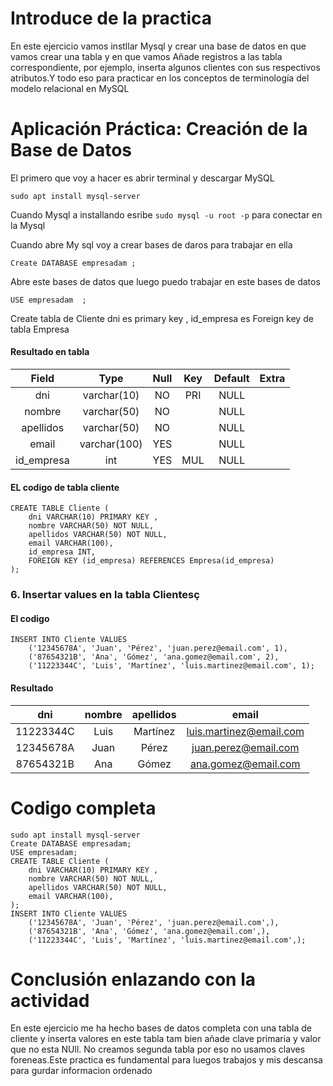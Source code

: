 # Introduce de la practica 
En este ejercicio vamos instllar Mysql y crear una base de datos en que vamos crear una tabla y en que vamos Añade registros a las tabla correspondiente, por ejemplo, inserta algunos clientes con sus respectivos atributos.Y todo eso para practicar en los conceptos de terminología del modelo relacional en MySQL






#  Aplicación Práctica: Creación de la Base de Datos

El primero que voy a hacer es abrir terminal y  descargar MySQL 
```
sudo apt install mysql-server
```


Cuando Mysql a installando esribe  `sudo mysql -u root -p` para conectar en la Mysql 

Cuando abre My sql voy a crear bases de daros para trabajar en ella 
```
Create DATABASE empresadam ;
```

Abre este bases de datos que luego puedo trabajar en este bases de datos 
```
USE empresadam  ;
```

Create tabla de Cliente dni es primary key , id_empresa es Foreign key de tabla Empresa

#### Resultado en tabla 

| Field      | Type         | Null | Key | Default | Extra |
|:------------:|:--------------:|:------:|:-----:|:---------:|:-------:|
| dni        | varchar(10)  | NO   | PRI | NULL    |       |
| nombre     | varchar(50)  | NO   |     | NULL    |       |
| apellidos  | varchar(50)  | NO   |     | NULL    |       |
| email      | varchar(100) | YES  |     | NULL    |       |
| id_empresa | int          | YES  | MUL | NULL    |       |

#### EL codigo de tabla cliente

```
CREATE TABLE Cliente (
    dni VARCHAR(10) PRIMARY KEY ,
    nombre VARCHAR(50) NOT NULL,
    apellidos VARCHAR(50) NOT NULL,
    email VARCHAR(100),
    id_empresa INT,
    FOREIGN KEY (id_empresa) REFERENCES Empresa(id_empresa)
);
```
### 6. Insertar values en la tabla Clientesç

#### El codigo
```
INSERT INTO Cliente VALUES 
    ('12345678A', 'Juan', 'Pérez', 'juan.perez@email.com', 1),
    ('87654321B', 'Ana', 'Gómez', 'ana.gomez@email.com', 2),
    ('11223344C', 'Luis', 'Martínez', 'luis.martinez@email.com', 1);

```
#### Resultado 

| dni       | nombre | apellidos | email                   |
|:-----------:|:--------:|:-----------:|:-------------------------:|
| 11223344C | Luis   | Martínez  | luis.martinez@email.com |
| 12345678A | Juan   | Pérez     | juan.perez@email.com    | 
| 87654321B | Ana    | Gómez     | ana.gomez@email.com     |


# Codigo completa 
```
sudo apt install mysql-server
Create DATABASE empresadam;
USE empresadam;
CREATE TABLE Cliente (
    dni VARCHAR(10) PRIMARY KEY ,
    nombre VARCHAR(50) NOT NULL,
    apellidos VARCHAR(50) NOT NULL,
    email VARCHAR(100),
);
INSERT INTO Cliente VALUES 
    ('12345678A', 'Juan', 'Pérez', 'juan.perez@email.com',),
    ('87654321B', 'Ana', 'Gómez', 'ana.gomez@email.com',),
    ('11223344C', 'Luis', 'Martínez', 'luis.martinez@email.com',);
```

# Conclusión enlazando con la actividad 

En este ejercicio me ha hecho bases de datos completa con una tabla de cliente y inserta valores en este tabla  tam bien añade clave primaria y valor que no esta NUll. No creamos segunda tabla por eso no usamos claves foreneas.Este practica es fundamental para luegos trabajos y mis descansa para gurdar informacion ordenado 
